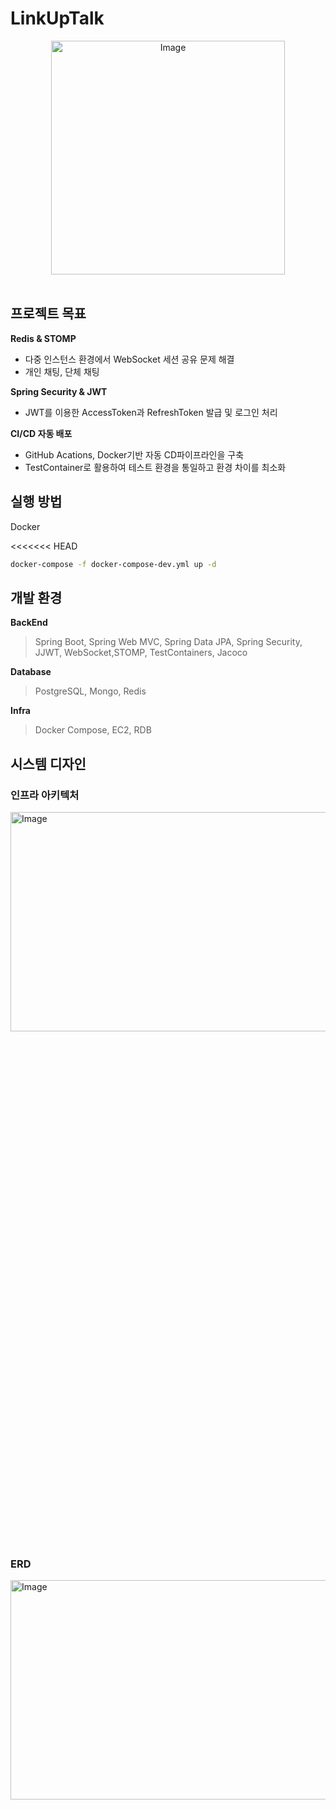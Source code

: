 # LinkUpTalk
</p>
<div align="center">
    <img width="374" alt="Image" src="https://github.com/user-attachments/assets/8fbfceff-fab4-4c28-9cbf-fb55ed3a8a9e" />
</div>
<br>


## 프로젝트 목표 
**Redis & STOMP** 
- 다중 인스턴스  환경에서 WebSocket 세션 공유 문제 해결
- 개인 채팅, 단체 채팅 

**Spring Security & JWT** 
- JWT를 이용한 AccessToken과 RefreshToken 발급 및 로그인 처리

**CI/CD 자동 배포**
- GitHub Acations, Docker기반 자동 CD파이프라인을 구축 
- TestContainer로 활용하여 테스트 환경을 통일하고 환경 차이를 최소화


## 실행 방법
Docker 

<<<<<<< HEAD
```sh
docker-compose -f docker-compose-dev.yml up -d
```


## 개발 환경
**BackEnd**

> Spring Boot, Spring Web MVC,
Spring Data JPA, 
Spring Security, JJWT,
WebSocket,STOMP, 
TestContainers, Jacoco
> 

**Database**

> PostgreSQL,  Mongo,  Redis
> 

**Infra**

> Docker Compose, EC2, RDB
>


## 시스템 디자인

### 인프라 아키텍처
<img width="548" alt="Image" src="https://github.com/user-attachments/assets/55d895ac-4556-4658-a8c5-01847993a7c7" width="30%" height="30%"/>

### ERD
<img width="577" alt="Image" src="https://github.com/user-attachments/assets/303254ad-3eb5-440b-9321-f3b9bcb1ff56" width="30%" height="30%"/>
